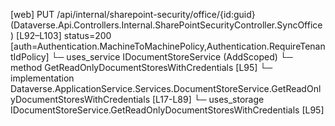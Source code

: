 [web] PUT /api/internal/sharepoint-security/office/{id:guid}  (Dataverse.Api.Controllers.Internal.SharePointSecurityController.SyncOffice)  [L92–L103] status=200 [auth=Authentication.MachineToMachinePolicy,Authentication.RequireTenantIdPolicy]
  └─ uses_service IDocumentStoreService (AddScoped)
    └─ method GetReadOnlyDocumentStoresWithCredentials [L95]
      └─ implementation Dataverse.ApplicationService.Services.DocumentStoreService.GetReadOnlyDocumentStoresWithCredentials [L17-L89]
  └─ uses_storage IDocumentStoreService.GetReadOnlyDocumentStoresWithCredentials [L95]

